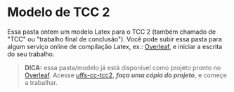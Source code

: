 # Modelo de TCC 2

Essa pasta ontem um modelo Latex para o TCC 2 (também chamado de "TCC" ou "trabalho final de conclusão"). Você pode subir essa pasta para algum serviço online de compilação Latex, ex.: [Overleaf](https://overleaf.com), e iniciar a escrita do seu trabalho.

> **DICA:** essa pasta/modelo já está disponível como projeto pronto no [Overleaf](https://overleaf.com). Acesse [uffs-cc-tcc2](uffs-cc-tcc2), ***faça uma cópia do projeto***, e começe a trabalhar.
